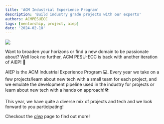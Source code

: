 ```yaml
---
title: 'ACM Industrial Experience Program'
description: 'Build industry grade projects with our experts'
authors: ACMPESUECC
tags: [mentorship, project, aiep]
date: '2024-02-18'
---
```


![](/aiep2024.jpeg)

Want to broaden your horizons or find a new domain to be passionate about? Well look no further, ACM PESU-ECC is back with another iteration of AIEP! 🥳

AIEP is the ACM Industrial Experience Program 💻. Every year we take on a few projects/learn about new tech with a small team for each project, and we emulate the development pipeline used in the industry for projects or learn about new tech with a hands on approach!🛠️

This year, we have quite a diverse mix of projects and tech and we look forward to you participating!

Checkout the [_aiep_](/aiep) page to find out more!
